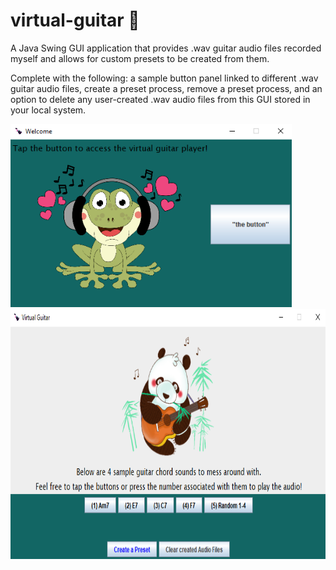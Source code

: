 # virtual-guitar 🎸
A Java Swing GUI application that provides .wav guitar audio files recorded myself and allows for custom presets to be created from them. 

Complete with the following: a sample button panel linked to different .wav guitar audio files, create a preset process, remove a preset process, and an option to delete any user-created .wav audio files from this GUI stored in your local system.


<img src="images/launchdemo.png" width = "450"> <img src="images/playerdemo.png" width = "550" height = "400">


